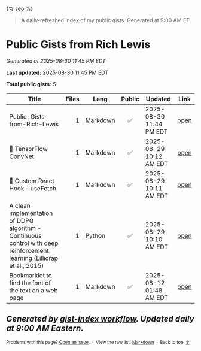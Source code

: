 {% seo %}

> A daily-refreshed index of my public gists. Generated at 9:00 AM ET.
# Public Gists from Rich Lewis

_Generated at 2025-08-30 11:45 PM EDT_

**Last updated:** 2025-08-30 11:45 PM EDT

**Total public gists:** 5

| Title | Files | Lang | Public | Updated | Link |
|---|---:|---|:---:|---|---|
| Public-Gists-from-Rich-Lewis | 1 | Markdown | ✅ | 2025-08-30 11:44 PM EDT | [open](https://gist.github.com/RichLewis007/ff9cf69eb83fc89dfb34f37111f821a6) |
| 🧠 TensorFlow ConvNet | 1 | Markdown | ✅ | 2025-08-29 10:12 AM EDT | [open](https://gist.github.com/RichLewis007/39c9c5bcf59037c030a84501212a0733) |
| 🔄 Custom React Hook – useFetch | 1 | Markdown | ✅ | 2025-08-29 10:11 AM EDT | [open](https://gist.github.com/RichLewis007/94dc04cd0150766bff8cd23c984843c0) |
| A clean implementation of DDPG algorithm - Continuous control with deep reinforcement learning (Lillicrap et al., 2015) | 1 | Python | ✅ | 2025-08-29 10:10 AM EDT | [open](https://gist.github.com/RichLewis007/e17ee64d75a3310518a50b3109211284) |
| Bookmarklet to find the font of the text on a web page | 1 | Markdown | ✅ | 2025-08-12 01:48 AM EDT | [open](https://gist.github.com/RichLewis007/45384ad7d26361b85d8acbd2127a48fe) |

_Generated by [gist-index workflow](https://github.com/RichLewis007/gist-index). Updated daily at 9:00 AM Eastern._
---

<small>
Problems with this page? <a href="https://github.com/RichLewis007/gist-index/issues/new">Open an issue</a>.
&nbsp;·&nbsp; View the raw list: <a href="{{ '/Public-Gists-from-Rich-Lewis.md' | relative_url }}">Markdown</a>
&nbsp;·&nbsp; Back to top: <a href="#">↑</a>
</small>
